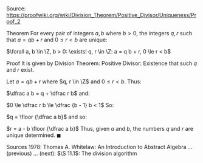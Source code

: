 # 

Source: https://proofwiki.org/wiki/Division_Theorem/Positive_Divisor/Uniqueness/Proof_2

Theorem
For every pair of integers $a, b$ where $b > 0$, the integers $q, r$ such that $a = q b + r$ and $0 \le r < b$ are unique:

$\forall a, b \in \Z, b > 0: \exists! q, r \in \Z: a = q b + r, 0 \le r < b$


Proof
It is given by Division Theorem: Positive Divisor: Existence that such $q$ and $r$ exist.

Let $a = q b + r$ where $q, r \in \Z$ and $0 \le r < b$.
Thus:

$\dfrac a b = q + \dfrac r b$
and:

$0 \le \dfrac r b \le \dfrac {b - 1} b < 1$
So:

$q = \floor {\dfrac a b}$
and so:

$r = a - b \floor {\dfrac a b}$
Thus, given $a$ and $b$, the numbers $q$ and $r$ are unique determined.
$\blacksquare$


Sources
1978: Thomas A. Whitelaw: An Introduction to Abstract Algebra ... (previous) ... (next): $\S 11.1$: The division algorithm




